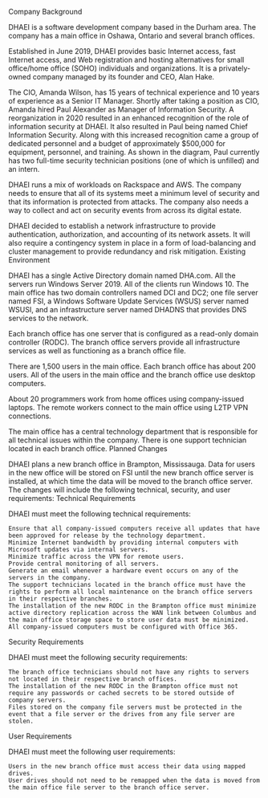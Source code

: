 Company Background

DHAEI is a software development company based in the Durham area. The company has a main office in Oshawa, Ontario and several branch offices.

Established in June 2019, DHAEI provides basic Internet access, fast Internet access, and Web registration and hosting alternatives for small office/home office (SOHO) individuals and organizations. It is a privately-owned company managed by its founder and CEO, Alan Hake.

The CIO, Amanda Wilson, has 15 years of technical experience and 10 years of experience as a Senior IT Manager. Shortly after taking a position as CIO, Amanda hired Paul Alexander as Manager of Information Security. A reorganization in 2020 resulted in an enhanced recognition of the role of information security at DHAEI. It also resulted in Paul being named Chief Information Security. Along with this increased recognition came a group of dedicated personnel and a budget of approximately $500,000 for equipment, personnel, and training. As shown in the diagram, Paul currently has two full-time security technician positions (one of which is unfilled) and an intern.

DHAEI runs a mix of workloads on Rackspace and AWS. The company needs to ensure that all of its systems meet a minimum level of security and that its information is protected from attacks. The company also needs a way to collect and act on security events from across its digital estate.

DHAEI decided to establish a network infrastructure to provide authentication, authorization, and accounting of its network assets. It will also require a contingency system in place in a form of load-balancing and cluster management to provide redundancy and risk mitigation.
Existing Environment

DHAEI has a single Active Directory domain named DHA.com. All the servers run Windows Server 2019. All of the clients run Windows 10. The main office has two domain controllers named DCI and DC2; one file server named FSI, a Windows Software Update Services (WSUS) server named WSUSI, and an infrastructure server named DHADNS that provides DNS services to the network.

Each branch office has one server that is configured as a read-only domain controller (RODC). The branch office servers provide all infrastructure services as well as functioning as a branch office file.

There are 1,500 users in the main office. Each branch office has about 200 users. All of the users in the main office and the branch office use desktop computers.

About 20 programmers work from home offices using company-issued laptops. The remote workers connect to the main office using L2TP VPN connections.

The main office has a central technology department that is responsible for all technical issues within the company. There is one support technician located in each branch office.
Planned Changes

DHAEI plans a new branch office in Brampton, Mississauga. Data for users in the new office will be stored on FSI until the new branch office server is installed, at which time the data will be moved to the branch office server. The changes will include the following technical, security, and user requirements:
Technical Requirements

DHAEI must meet the following technical requirements:

    Ensure that all company-issued computers receive all updates that have been approved for release by the technology department.
    Minimize Internet bandwidth by providing internal computers with Microsoft updates via internal servers.
    Minimize traffic across the VPN for remote users.
    Provide central monitoring of all servers.
    Generate an email whenever a hardware event occurs on any of the servers in the company.
    The support technicians located in the branch office must have the rights to perform all local maintenance on the branch office servers in their respective branches.
    The installation of the new RODC in the Brampton office must minimize active directory replication across the WAN link between Columbus and the main office storage space to store user data must be minimized.
    All company-issued computers must be configured with Office 365.

Security Requirements

DHAEI must meet the following security requirements:

    The branch office technicians should not have any rights to servers not located in their respective branch offices.
    The installation of the new RODC in the Brampton office must not require any passwords or cached secrets to be stored outside of company servers.
    Files stored on the company file servers must be protected in the event that a file server or the drives from any file server are stolen.

User Requirements

DHAEI must meet the following user requirements:

    Users in the new branch office must access their data using mapped drives.
    User drives should not need to be remapped when the data is moved from the main office file server to the branch office server.
